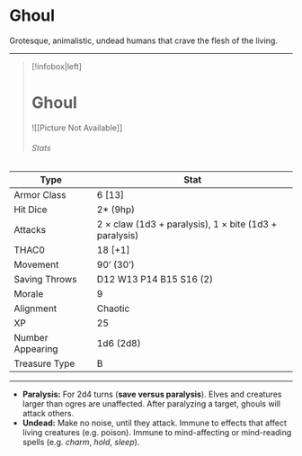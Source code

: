 # Ghoul

Grotesque, animalistic, undead humans that crave the flesh of the living.

------
> [!infobox|left] 
>  # Ghoul
>  ![[Picture Not Available]] 
>  ###### Stats 
| Type                    | Stat        |
| ---------------- | ------------------------------ |
| Armor Class     | 6 [13]                                                 |
| Hit Dice         | 2* (9hp)                                               |
| Attacks          | 2 × claw (1d3 + paralysis), 1 × bite (1d3 + paralysis) |
| THAC0            | 18 [+1]                                                |
| Movement         | 90’ (30’)                                              |
| Saving Throws    | D12 W13 P14 B15 S16 (2)                                |
| Morale           | 9                                                      |
| Alignment        | Chaotic                                                |
| XP               | 25                                                     |
| Number Appearing | 1d6 (2d8)                                              |
| Treasure Type    | B                                                      |

------

- **Paralysis:** For 2d4 turns (**save versus paralysis**). Elves and creatures larger than ogres are unaffected. After paralyzing a target, ghouls will attack others.
- **Undead:** Make no noise, until they attack. Immune to effects that affect living creatures (e.g. poison). Immune to mind-affecting or mind-reading spells (e.g. *charm*, *hold*, *sleep*).